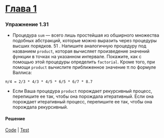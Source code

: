 # [Глава 1](./index.md#Глава-1-Построение-абстракций-с-помощью-процедур)

### Упражнение 1.31
- Процедура `sum` — всего лишь простейшая из обширного множества подобных абстракций, которые можно выразить через процедуры высших порядков. 51 . Напишите аналогичную процедуру под названием `product`, которая вычисляет произведение значений функции в точках на указанном интервале. Покажите, как с помощью этой процедуры определить `factorial`. Кроме того, при помощи `product` вычислите приближенное значение π по формуле Валлиса:
```
π/4 = 2/3 * 4/3 * 4/5 * 6/5 * 6/7 * 8.7
```
- Если Ваша процедура `product` порождает рекурсивный процесс, перепишите ее так, чтобы она порождала итеративный. Если она порождает итеративный процесс, перепишите ее так, чтобы она порождала рекурсивный.

#### Решение
[Code](../src/sicp/chapter01/1_31.clj) | [Test](../test/sicp/chapter01/1_31_test.clj)
